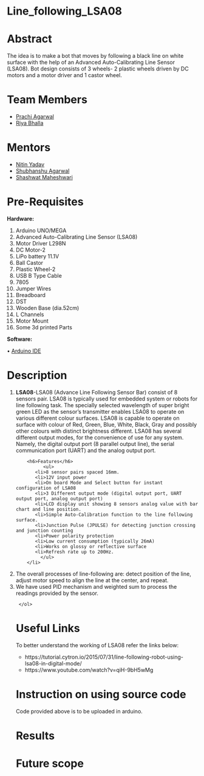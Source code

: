 # Line_following_LSA08


# Abstract
The idea is to make a bot that moves by following a black line on white surface with the help of an Advanced Auto-Calibrating Line Sensor (LSA08). Bot design consists of 3 wheels- 2 plastic wheels driven by DC motors and a motor driver and 1 castor wheel.
# Team Members
<ul>
<li ><a href="https://www.facebook.com/prrachiagarwal2230473">Prachi Agarwal</a></li>
<li><a href="https://www.facebook.com/riya.bhalla.587">Riya Bhalla</a></li>
</ul>

# Mentors
<ul>
<li><a href="">Nitin Yadav</a></li>
<li><a href="https://www.facebook.com/shubhanshu.agarwal.750">Shubhanshu Agarwal</a></li>
<li><a href="https://www.facebook.com/shashwat.agrawal.58">Shashwat Maheshwari</a></li>
</ul>

# Pre-Requisites
 
 <b>Hardware:</b>
<ol>
<li>Arduino UNO/MEGA</li>
<li>Advanced Auto-Calibrating Line Sensor (LSA08) </li>
<li>Motor Driver L298N</li>
  <li>DC Motor-2 </li>
<li>LiPo battery 11.1V</li>
  <li>Ball Castor</li>  
  <li>Plastic Wheel-2</li>
  <li>USB B Type Cable</li>
<li>7805</li>
<li>Jumper Wires</li>
<li>Breadboard</li>
  <li>DST</li>
<li>Wooden Base (dia.52cm)</li>
<li>L Channels</li>
<li>Motor Mount</li>
<li>Some 3d printed Parts</li> 
 
</ol>

 <b>Software:</b>
 
•	<a href ="https://www.arduino.cc/en/main/software">Arduino IDE</a>
  
 # Description
 <ol>
<li> <b>LSA08</b>-LSA08 (Advance Line Following Sensor Bar) consist of 8 sensors pair. LSA08 is typically used for embedded system or robots for line following task. The specially selected wavelength of super bright green LED as the sensor’s transmitter enables LSA08 to operate on various different colour surfaces. LSA08 is capable to operate on surface with colour of Red, Green, Blue, White, Black, Gray and possibly other colours with distinct brightness different. LSA08 has several different output modes, for the convenience of use for any system. Namely, the digital output port (8 parallel output line), the serial communication port (UART) and the analog output port.

        <h6>Features</h6>
              <ul>
           <li>8 sensor pairs spaced 16mm.
           <li>12V input power
           <li>On board Mode and Select button for instant configuration of LSA08
           <li>3 Different output mode (digital output port, UART output port, analog output port)
           <li>LCD display unit showing 8 sensors analog value with bar chart and line position.
           <li>Simple Auto-Calibration function to the line following surface. 
           <li>Junction Pulse (JPULSE) for detecting junction crossing and junction counting
           <li>Power polarity protection
           <li>Low current consumption (typically 26mA)
           <li>Works on glossy or reflective surface
           <li>Refresh rate up to 200Hz.
             </ul>
        </li>
 
 <li>The overall processes of line-following are: detect position of the line, adjust motor speed to align the line at the center, and repeat.
 <li>We have used PID mechanism and weighted sum to process the readings provided by the sensor.

     </ol>
     
 
 # Useful Links
 To better understand the working of LSA08 refer the links below:
 <ul>
 <li>https://tutorial.cytron.io/2015/07/31/line-following-robot-using-lsa08-in-digital-mode/
  <li>https://www.youtube.com/watch?v=qiH-9bH5wMg
   </ul>


# Instruction on using source code
Code provided above is to be uploaded in arduino.

# Results  
<ul>
 
 </ul>

# Future scope
<ul>
</ul>
  
